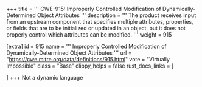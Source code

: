 +++
title = '''
CWE-915: Improperly Controlled Modification of Dynamically-Determined Object Attributes
'''
description	= '''
The product receives input from an upstream component that specifies multiple attributes, properties, or fields that are to be initialized or updated in an object, but it does not properly control which attributes can be modified.
'''
weight = 915

[extra]
id = 915
name = '''
Improperly Controlled Modification of Dynamically-Determined Object Attributes
'''
url = "https://cwe.mitre.org/data/definitions/915.html"
vote = "Virtually Impossible"
class = "Base"
clippy_helps = false
rust_docs_links = [
	
]
+++
Not a dynamic language
